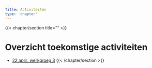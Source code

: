 ```yaml
---
Title: Activiteiten
type: 'chapter'
---
```

{{< chapter/section title="" >}}
# Overzicht toekomstige activiteiten

- [22 april: werkgroep 3](20250422werkgroep3)
{{< /chapter/section >}}
